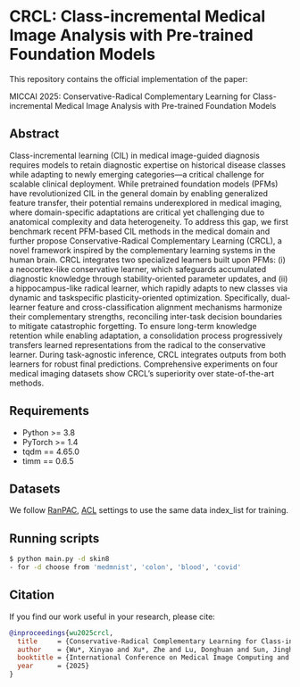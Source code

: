 # CRCL: Class-incremental Medical Image Analysis with Pre-trained Foundation Models
This repository contains the official implementation of the paper:

MICCAI 2025: Conservative-Radical Complementary Learning for Class-incremental Medical Image Analysis with Pre-trained Foundation Models

## Abstract 
Class-incremental learning (CIL) in medical image-guided diagnosis requires models to retain diagnostic expertise on historical disease classes while adapting to newly emerging categories—a critical challenge for scalable clinical deployment. While pretrained foundation models (PFMs) have revolutionized CIL in the general domain by enabling generalized feature transfer, their potential remains underexplored in medical imaging, where domain-specific adaptations are critical yet challenging due to anatomical complexity and data heterogeneity. To address this gap, we first benchmark recent PFM-based CIL methods in the medical domain and further propose Conservative-Radical Complementary Learning (CRCL), a novel framework inspired by the complementary learning systems in the human brain. CRCL integrates two specialized learners built upon PFMs: (i) a neocortex-like conservative learner, which safeguards accumulated diagnostic knowledge through stability-oriented parameter updates, and (ii) a hippocampus-like radical learner, which rapidly adapts to new classes via dynamic and taskspecific plasticity-oriented optimization. Specifically, dual-learner feature and cross-classification alignment mechanisms harmonize their complementary strengths, reconciling inter-task decision boundaries to mitigate catastrophic forgetting. To ensure long-term knowledge retention while enabling adaptation, a consolidation process progressively transfers learned representations from the radical to the conservative learner. During task-agnostic inference, CRCL integrates outputs from both learners for robust final predictions. Comprehensive experiments on four medical imaging datasets show CRCL’s superiority over state-of-the-art methods.

## Requirements
- Python >= 3.8  
- PyTorch >= 1.4 
- tqdm == 4.65.0
- timm == 0.6.5

## Datasets
We follow [RanPAC](https://github.com/McDonnell-Research-Lab/RanPAC/tree/main), [ACL](https://github.com/GiantJun/CL_Pytorch/tree/main) settings to use the same data index_list for training.

## Running scripts
```bash
$ python main.py -d skin8
- for -d choose from 'medmnist', 'colon', 'blood', 'covid'
```

## Citation 
If you find our work useful in your research, please cite:
```bibtex
@inproceedings{wu2025crcl,
  title     = {Conservative-Radical Complementary Learning for Class-incremental Medical Image Analysis with Pre-trained Foundation Models},
  author    = {Wu*, Xinyao and Xu*, Zhe and Lu, Donghuan and Sun, Jinghan and Liu, Hong and Shakil, Sadia and Ma, Jiawei and Zheng, Yefeng and Tong, Raymond},
  booktitle = {International Conference on Medical Image Computing and Computer-Assisted Intervention (MICCAI)},
  year      = {2025}
}
```
